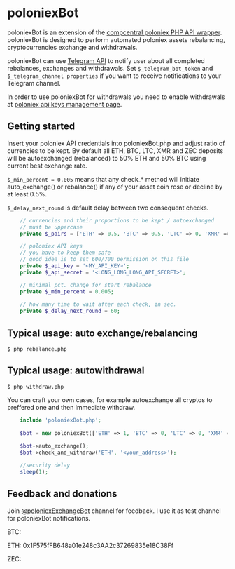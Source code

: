 # poloniexBot

poloniexBot is an extension of the [compcentral poloniex PHP API wrapper](http://pastebin.com/iuezwGRZ).
poloniexBot is designed to perform automated poloniex assets rebalancing, cryptocurrencies exchange 
and withdrawals. 

poloniexBot can use [Telegram API](https://core.telegram.org) to notify user about all completed rebalances, exchanges and withdrawals. 
Set 
`$_telegram_bot_token` and `$_telegram_channel properties`
if you want to receive notifications to your Telegram channel.

In order to use poloniexBot for withdrawals you need to enable withdrawals at [poloniex api keys management page](https://poloniex.com/apiKeys).

## Getting started

Insert your poloniex API credentials into poloniexBot.php and adjust ratio of currencies to be kept.
By default all ETH, BTC, LTC, XMR and ZEC deposits will be autoexchanged (rebalanced) to 50% ETH and 50% BTC using current best exchange rate.

`$_min_percent = 0.005`
means that any check_* method will initiate auto_exchange() or rebalance() if any of your asset coin rose or decline by at least 0.5%.

`$_delay_next_round`
is default delay between two consequent checks.

```php
	// currencies and their proportions to be kept / autoexchanged
	// must be uppercase
	private $_pairs = ['ETH' => 0.5, 'BTC' => 0.5, 'LTC' => 0, 'XMR' => 0, 'ZEC' => 0];

	// poloniex API keys
	// you have to keep them safe
	// good idea is to set 600/700 permission on this file
	private $_api_key = '<MY_API_KEY>';
	private $_api_secret = '<LONG_LONG_LONG_API_SECRET>';

	// minimal pct. change for start rebalance
	private $_min_percent = 0.005;
	
	// how many time to wait after each check, in sec.
	private $_delay_next_round = 60;
```

## Typical usage: auto exchange/rebalancing

`$ php rebalance.php`

## Typical usage: autowithdrawal

`$ php withdraw.php`

You can craft your own cases, for example autoexchange all cryptos to preffered one and then immediate withdraw.

```php
	include 'poloniexBot.php';
	
	$bot = new poloniexBot(['ETH' => 1, 'BTC' => 0, 'LTC' => 0, 'XMR' => 0, 'ZEC' => 0]);
	
	$bot->auto_exchange();
	$bot->check_and_withdraw('ETH', '<your_address>');

	//security delay
	sleep(1);
```

## Feedback and donations

Join [@poloniexExchangeBot](https://t.me/poloniexExchangeBot) channel for feedback. I use it as test channel for poloniexBot notifications.

BTC: 

ETH: 0x1F575fFB648a01e248c3AA2c37269835e18C38Ff

ZEC: 